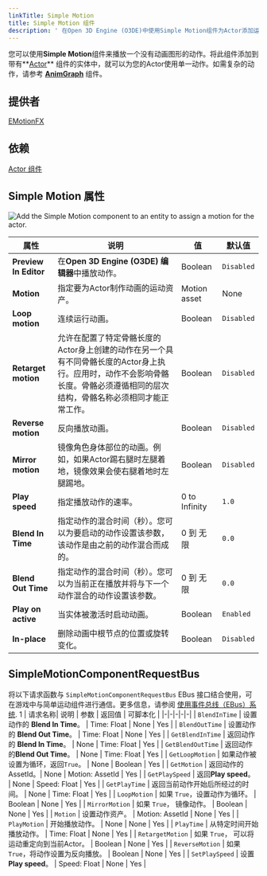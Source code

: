 ```yaml
---
linkTitle: Simple Motion
title: Simple Motion 组件
description: ' 在Open 3D Engine (O3DE)中使用Simple Motion组件为Actor添加运动效果。'
---
```


您可以使用**Simple Motion**组件来播放一个没有动画图形的动作。将此组件添加到带有**[Actor](/docs/user-guide/components/reference/animation/actor/)** 组件的实体中，就可以为您的Actor使用单一动作。如需复杂的动作，请参考  **[AnimGraph](/docs/user-guide/components/reference/animation/animgraph/)** 组件。

## 提供者

[EMotionFX](/docs/user-guide/gems/reference/animation/emotionfx)

## 依赖

[Actor 组件](./actor)

## Simple Motion 属性 

![Add the Simple Motion component to an entity to assign a motion for the actor.](/images/user-guide/components/reference/animation/simple-motion-component.png)

| 属性 | 说明 | 值 | 默认值 |
|-|-|-|-|
| **Preview In Editor** | 在**Open 3D Engine (O3DE) 编辑器**中播放动作。 | Boolean | `Disabled` |
| **Motion** | 	指定要为Actor制作动画的运动资产。 | Motion asset | None |
| **Loop motion** | 连续运行动画。 | Boolean | `Disabled` |
| **Retarget motion** | 允许在配置了特定骨骼长度的Actor身上创建的动作在另一个具有不同骨骼长度的Actor身上执行。应用时，动作不会影响骨骼长度。骨骼必须遵循相同的层次结构，骨骼名称必须相同才能正常工作。 | Boolean | `Disabled` |
| **Reverse motion** | 反向播放动画。 | Boolean | `Disabled` |
| **Mirror motion** | 镜像角色身体部位的动画。例如，如果Actor踢右腿时左腿着地，镜像效果会使右腿着地时左腿踢地。 | Boolean | `Disabled` |
| **Play speed** | 指定播放动作的速率。 | 0 to Infinity | `1.0` |
| **Blend In Time** | 指定动作的混合时间（秒）。您可以为要启动的动作设置该参数，该动作是由之前的动作混合而成的。| 0 到 无限 | `0.0` |
| **Blend Out Time** | 指定动作的混合时间（秒）。您可以为当前正在播放并将与下一个动作混合的动作设置该参数。 | 0 到 无限 | `0.0` |
| **Play on active** | 当实体被激活时启动动画。 | Boolean | `Enabled` |
| **In-place** | 删除动画中根节点的位置或旋转变化。 | Boolean | `Disabled` |

## SimpleMotionComponentRequestBus ##

将以下请求函数与 `SimpleMotionComponentRequestBus` EBus 接口结合使用，可在游戏中与简单运动组件进行通信。更多信息，请参阅 [使用事件总线（EBus）系统](/docs/user-guide/programming/messaging/ebus/).
1
| 请求名称| 说明 | 参数 | 返回值 | 可脚本化 |
|-|-|-|-|-|
| `BlendInTime` | 设置动作的 **Blend In Time**。 | Time: Float | None | Yes |
| `BlendOutTime` | 设置动作的 **Blend Out Time**。 | Time: Float | None | Yes |
| `GetBlendInTime` | 返回动作的 **Blend In Time**。 | None | Time: Float | Yes |
| `GetBlendOutTime` | 返回动作的**Blend Out Time**。 | None | Time: Float | Yes |
| `GetLoopMotion` | 如果动作被设置为循环，返回`True`。 | None | Boolean | Yes |
| `GetMotion` | 返回动作的AssetId。| None | Motion: AssetId | Yes |
| `GetPlaySpeed` | 返回**Play speed**。 | None | Speed: Float | Yes |
| `GetPlayTime` | 返回当前动作开始后所经过的时间。 | None | Time: Float | Yes |
| `LoopMotion` | 如果 `True`，设置动作为循环。 | Boolean | None | Yes |
| `MirrorMotion` | 如果 `True`， 镜像动作。 | Boolean | None | Yes |
| `Motion` | 设置动作资产。 | Motion: AssetId | None | Yes |
| `PlayMotion` | 开始播放动作。 | None | None | Yes |
| `PlayTime` | 从特定时间开始播放动作。 | Time: Float | None | Yes |
| `RetargetMotion` | 如果 `True`， 可以将运动重定向到当前Actor。 | Boolean | None | Yes |
| `ReverseMotion` | 如果 `True`，将动作设置为反向播放。 | Boolean | None | Yes |
| `SetPlaySpeed` | 设置 **Play speed**。 | Speed: Float | None | Yes |

